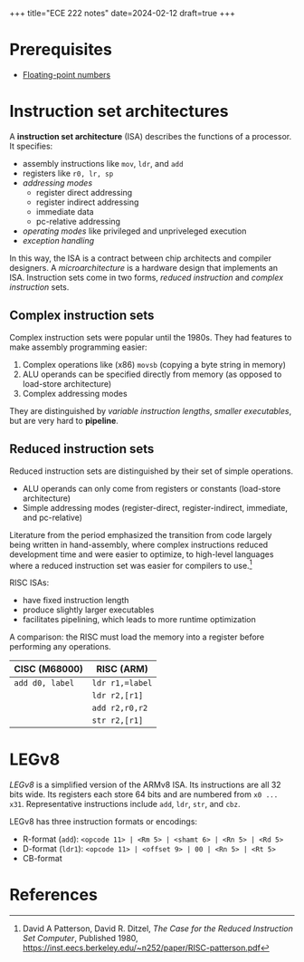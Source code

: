 +++
title="ECE 222 notes"
date=2024-02-12
draft=true
+++

# Prerequisites

- [Floating-point numbers](/blog/floating-point)


# Instruction set architectures

A **instruction set architecture** (ISA) describes the functions of a processor.
It specifies:

- assembly instructions like `mov`, `ldr`, and `add`
- registers like `r0, lr, sp`
- _addressing modes_
    - register direct addressing
    - register indirect addressing
    - immediate data
    - pc-relative addressing
- _operating modes_ like privileged and unpriveleged execution
- _exception handling_

In this way, the ISA is a contract between chip architects and compiler designers.
A _microarchitecture_ is a hardware design that implements an ISA.
Instruction sets come in two forms, _reduced instruction_ and _complex instruction_ sets.

## Complex instruction sets

Complex instruction sets were popular until the 1980s.
They had features to make assembly programming easier:

1. Complex operations like (x86) `movsb` (copying a byte string in memory)
2. ALU operands can be specified directly from memory (as opposed to load-store architecture)
3. Complex addressing modes

They are distinguished by _variable instruction lengths_, _smaller executables_, but are very hard to **pipeline**.


## Reduced instruction sets

Reduced instruction sets are distinguished by their set of simple operations.

- ALU operands can only come from registers or constants (load-store architecture)
- Simple addressing modes (register-direct, register-indirect, immediate, and pc-relative)

Literature from the period emphasized the transition from code largely being written in hand-assembly, where complex instructions reduced development time and were easier to optimize, to high-level languages where a reduced instruction set was easier for compilers to use.[^2]

RISC ISAs:

- have fixed instruction length
- produce slightly larger executables
- facilitates pipelining, which leads to more runtime optimization

A comparison: the RISC must load the memory into a register before performing any operations.

|CISC (M68000)|RISC (ARM)|
|---|---|
|`add d0, label`|`ldr r1,=label`|
|               |`ldr r2,[r1]`|
|               |`add r2,r0,r2`|
|               |`str r2,[r1]`|


# LEGv8

_LEGv8_ is a simplified version of the ARMv8 ISA.
Its instructions are all 32 bits wide.
Its registers each store 64 bits and are numbered from `x0 ... x31`.
Representative instructions include `add`, `ldr`, `str`, and `cbz`.

LEGv8 has three instruction formats or encodings:

- R-format (`add`): `<opcode 11> | <Rm 5> | <shamt 6> | <Rn 5> | <Rd 5>`
- D-format (`ldr1`): `<opcode 11> | <offset 9> | 00 | <Rn 5> | <Rt 5>`
- CB-format



# References

[^1]: Arm Ltd, _Procedure Call Standarde for the Arm Architecture_, Release 2019Q1

[^2]: David A Patterson, David R. Ditzel, _The Case for the Reduced Instruction Set Computer_, Published 1980, https://inst.eecs.berkeley.edu/~n252/paper/RISC-patterson.pdf

